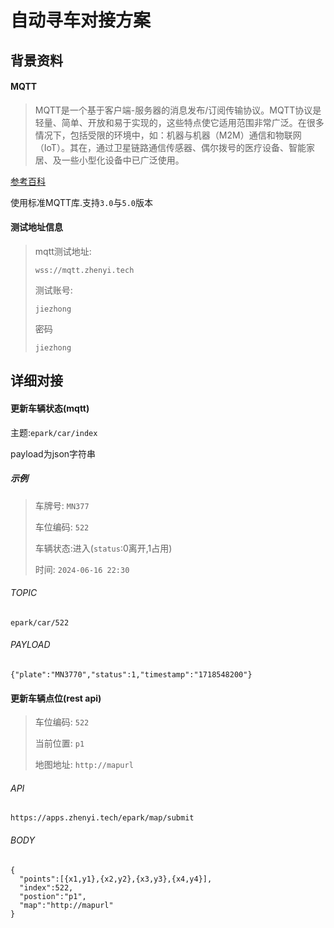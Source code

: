# 自动寻车对接方案

## 背景资料

#### MQTT

> MQTT是一个基于客户端-服务器的消息发布/订阅传输协议。MQTT协议是轻量、简单、开放和易于实现的，这些特点使它适用范围非常广泛。在很多情况下，包括受限的环境中，如：机器与机器（M2M）通信和物联网（IoT）。其在，通过卫星链路通信传感器、偶尔拨号的医疗设备、智能家居、及一些小型化设备中已广泛使用。

[参考百科](https://baike.baidu.com/item/MQTT/3618851?fr=ge_ala)


使用标准MQTT库.支持`3.0`与`5.0`版本

#### 测试地址信息

> mqtt测试地址:
>
> ```
> wss://mqtt.zhenyi.tech
> ```
>
> 测试账号:
>
> `
> jiezhong
> `
>
> 密码
>
> `
> jiezhong
> `


## 详细对接


#### 更新车辆状态(mqtt)

主题:`epark/car/index`

payload为json字符串

##### 示例

> 车牌号: `MN377`
> 
> 车位编码: `522`
> 
> 车辆状态:进入(`status`:0离开,1占用)
> 
> 时间: `2024-06-16 22:30`

###### TOPIC

`epark/car/522`

###### PAYLOAD

`{"plate":"MN3770","status":1,"timestamp":"1718548200"}`


#### 更新车辆点位(rest api)

> 车位编码: `522`
> 
> 当前位置: `p1`
>
> 地图地址: `http://mapurl`


###### API

```
https://apps.zhenyi.tech/epark/map/submit
```

###### BODY


```
{
  "points":[{x1,y1},{x2,y2},{x3,y3},{x4,y4}],
  "index":522,
  "postion":"p1",
  "map":"http://mapurl"
}
```



